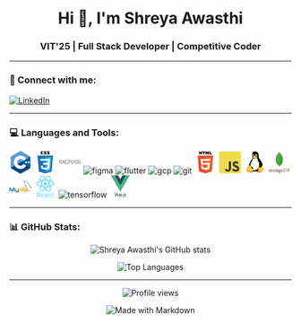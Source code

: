 <h1 align="center">Hi 👋, I'm Shreya Awasthi</h1>
<h3 align="center">VIT'25 | Full Stack Developer | Competitive Coder</h3>

<p align="center">
 
---

<h3 align="left">🔗 Connect with me:</h3>
<p align="left">
  <a href="https://linkedin.com/in/shreya-awasthi12/" target="_blank">
    <img align="center" src="https://img.shields.io/badge/LinkedIn-0077B5?style=for-the-badge&logo=linkedin&logoColor=white" alt="LinkedIn" />
  </a>
</p>

---

<h3 align="left">💻 Languages and Tools:</h3>
<p align="left"> 
  <img src="https://raw.githubusercontent.com/devicons/devicon/master/icons/cplusplus/cplusplus-original.svg" alt="cplusplus" width="40" height="40"/>
  <img src="https://raw.githubusercontent.com/devicons/devicon/master/icons/css3/css3-original-wordmark.svg" alt="css3" width="40" height="40"/>
  <img src="https://raw.githubusercontent.com/devicons/devicon/master/icons/express/express-original-wordmark.svg" alt="express" width="40" height="40"/>
  <img src="https://www.vectorlogo.zone/logos/figma/figma-icon.svg" alt="figma" width="40" height="40"/>
  <img src="https://www.vectorlogo.zone/logos/flutterio/flutterio-icon.svg" alt="flutter" width="40" height="40"/>
  <img src="https://www.vectorlogo.zone/logos/google_cloud/google_cloud-icon.svg" alt="gcp" width="40" height="40"/>
  <img src="https://www.vectorlogo.zone/logos/git-scm/git-scm-icon.svg" alt="git" width="40" height="40"/>
  <img src="https://raw.githubusercontent.com/devicons/devicon/master/icons/html5/html5-original-wordmark.svg" alt="html5" width="40" height="40"/>
  <img src="https://raw.githubusercontent.com/devicons/devicon/master/icons/javascript/javascript-original.svg" alt="javascript" width="40" height="40"/>
  <img src="https://raw.githubusercontent.com/devicons/devicon/master/icons/linux/linux-original.svg" alt="linux" width="40" height="40"/>
  <img src="https://raw.githubusercontent.com/devicons/devicon/master/icons/mongodb/mongodb-original-wordmark.svg" alt="mongodb" width="40" height="40"/>
  <img src="https://raw.githubusercontent.com/devicons/devicon/master/icons/mysql/mysql-original-wordmark.svg" alt="mysql" width="40" height="40"/>
  <img src="https://raw.githubusercontent.com/devicons/devicon/master/icons/react/react-original-wordmark.svg" alt="react" width="40" height="40"/>
  <img src="https://www.vectorlogo.zone/logos/tensorflow/tensorflow-icon.svg" alt="tensorflow" width="40" height="40"/>
  <img src="https://raw.githubusercontent.com/devicons/devicon/master/icons/vuejs/vuejs-original-wordmark.svg" alt="vuejs" width="40" height="40"/>
</p>

---

<h3 align="left">📊 GitHub Stats:</h3>
<p align="center">
  <img src="https://github-readme-stats.vercel.app/api?username=shreya-awasthi&show_icons=true&theme=light&bg_color=f7f8fa&hide_border=true&locale=en" alt="Shreya Awasthi's GitHub stats" />
</p>
<p align="center">
  <img src="https://github-readme-stats.vercel.app/api/top-langs?username=shreya-awasthi&show_icons=true&theme=light&bg_color=f7f8fa&hide_border=true&layout=compact" alt="Top Languages" />
</p>

---

<p align="center"> 
  <img src="https://komarev.com/ghpvc/?username=shreya-awasthi&label=Profile%20views&color=0e75b6&style=flat" alt="Profile views" />
</p>

<p align="center">
  <img src="https://img.shields.io/badge/Made%20with-Markdown-orange?style=for-the-badge&logo=markdown" alt="Made with Markdown" />
</p>

